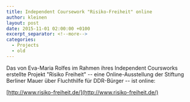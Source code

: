 ```yaml
---
title: Independent Coursework "Risiko-Freiheit" online
author: kleinen
layout: post
date: 2015-11-01 02:00:00 +0100
excerpt_separator: <!--more-->
categories:
  - Projects
  - old
---
```


Das von Eva-Maria Rolfes im Rahmen ihres Independent Coursworks erstellte Projekt
"Risiko Freiheit" --
eine Online-Ausstellung der Stiftung Berliner Mauer über Fluchthilfe für
DDR-Bürger -- ist online:

[http://www.risiko-freiheit.de/](http://www.risiko-freiheit.de/)
